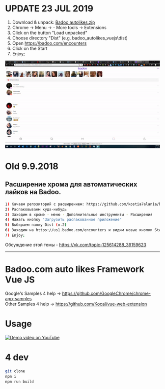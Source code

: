 # UPDATE 23 JUL 2019

1. Download & unpack: <a href="https://github.com/kostia7alania/badoo_autolikes_vuejs/archive/master.zip">Badoo autolikes.zip</a>
2. Chrome -> Menu -> - More tools -> Extensions
3. Click on the button "Load unpacked"
4. Choose directory "Dist" (e.g. badoo_autolikes_vuejs\dist)
5. Open https://badoo.com/encounters
6. Click on the Start
7. Enjoy;

[![Demo video on YouTube](./BADOO-autoliker-usage.gif)](https://www.youtube.com/watch?v=6yxOiYMv1ac)

# Old 9.9.2018

## Расширение хрома для автоматических лайков на Badoo.

```bash
1) Качаем репозиторий с расширением: https://github.com/kostia7alania/badoo_autolikes_vuejs
2) Распаковываем куда-нибудь
3) Заходим в хроме - меню - Дополнительные инструменты - Расширения
4) Нажать кнопку "Загрузить распакованное приложение"
5) Выбираем папку Dist (п.2)
6) Заходим на https://us1.badoo.com/encounters и видим новые кнопки Start / Stop
7) Enjoy;
```

Обсуждение этой темы - https://vk.com/topic-125614288_39159623

<hr>

# Badoo.com auto likes Framework Vue JS

Google's Samples 4 help ->
https://github.com/GoogleChrome/chrome-app-samples<br>
Other Samples 4 help -> https://github.com/Kocal/vue-web-extension

# Usage

[![Demo video on YouTube](https://j.gifs.com/zKGgr8.gif)](https://www.youtube.com/watch?v=6yxOiYMv1ac)

# 4 dev

```bash
git clone
npm i
npm run build
```
